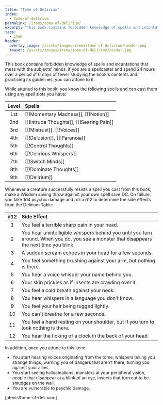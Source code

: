 ```yaml
---
title: "Tome of Delirium"
index:
  - tome-of-delirium
permalink: /items/tome-of-delirium/
excerpt: "This book contains forbidden knowledge of spells and incantations that mess with the subjects' minds."
tags:
  - Item
header:
  overlay_image: /assets/images/items/tome-of-delirium/header.png
  teaser: /assets/images/items/tome-of-delirium/header.jpg
---
```

This book contains forbidden knowledge of spells and incantations that mess with the subjects' minds. If you are a spellcaster and spend 24 hours over a period of 6 days of fewer studying the book's contents and practicing its guidelines, you can attune to it.

While attuned to this book, you know the following spells and can cast them using any spell slots you have:

| Level | Spells |
| :---: | :----- |
| 1st   | [[!Momentary Madness]], [[!Notion]] |
| 2nd   | [[!Intrude Thoughts]], [[!Searing Pain]] |
| 3rd   | [[!Mistrust]], [[!Voices]] |
| 4th   | [[!Delusion]], [[!Paranoia]] |
| 5th   | [[!Control Thoughts]] |
| 6th   | [[!Delirious Whispers]] |
| 7th   | [[!Switch Minds]] |
| 8th   | [[!Dominate Thoughts]] |
| 9th   | [[!Delirium]] |

Whenever a creature successfully resists a spell you cast from this book, make a Wisdom saving throw against your own spell save DC. On failure, you take 1d4 psychic damage and roll a d12 to determine the side effects from the Delirium Table:

| d12 | Side Effect |
| :-: | :---------- |
| 1   | You feel a terrible sharp pain in your head. |
| 2   | You hear unintelligible whispers behind you until you turn around. When you do, you see a monster that disappears the next time you blink. |
| 3   | A sudden scream echoes in your head for a few seconds. |
| 4   | You feel something brushing against your arm, but nothing is there. |
| 5   | You hear a voice whisper your name behind you. |
| 6 | Your skin prickles as if insects are crawling over it. |
| 7 | You feel a cold breath against your neck. |
| 8 | You hear whispers in a language you don't know. |
| 9 | You feel your hair being tugged lightly. |
| 10 | You can't breathe for a few seconds. |
| 11 | You feel a hand resting on your shoulder, but if you turn to look nothing is there. |
| 12 | You hear the ticking of a clock in the back of your head. |

In addition, once you attune to this item:

- You start hearing voices originating from the tome, whispers telling you strange things, warning you of dangers that aren't there, turning you against your allies.
- You start seeing hallucinations, monsters at your peripheral vision, people that disappear at a blink of an eye, insects that turn out to be smudges on the wall.
- You are vulnerable to psychic damage.


[:items/tome-of-delirium:]